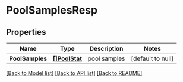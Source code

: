 # PoolSamplesResp

## Properties
Name | Type | Description | Notes
------------ | ------------- | ------------- | -------------
**PoolSamples** | [**[]PoolStat**](PoolStat.md) | pool samples | [default to null]

[[Back to Model list]](../README.md#documentation-for-models) [[Back to API list]](../README.md#documentation-for-api-endpoints) [[Back to README]](../README.md)



